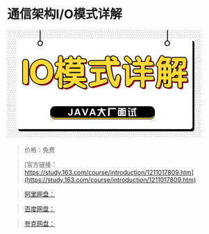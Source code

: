 # 通信架构I/O模式详解

![img](../../../assets/study163/free/8af1ad3d119442108fbaefbaae8ae587.jpg)

> 价格：免费

> [官方链接：https://study.163.com/course/introduction/1211017809.htm](https://study.163.com/course/introduction/1211017809.htm)

> [阿里网盘：]()

> [百度网盘：]()

> [夸克网盘：]()
